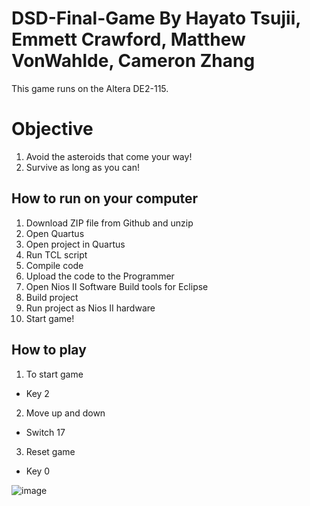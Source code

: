 # DSD-Final-Game By Hayato Tsujii, Emmett Crawford, Matthew VonWahlde, Cameron Zhang

This game runs on the Altera DE2-115.

# Objective
1. Avoid the asteroids that come your way!
2. Survive as long as you can!


## How to run on your computer 
1. Download ZIP file from Github and unzip
2. Open Quartus
3. Open project in Quartus
4. Run TCL script
5. Compile code
6. Upload the code to the Programmer
7. Open Nios II Software Build tools for Eclipse
8. Build project
9. Run project as Nios II hardware
10. Start game!
   

## How to play
1. To start game
  - Key 2
2. Move up and down
  - Switch 17 
3. Reset game 
  - Key 0


![image](https://github.com/EmmettCrawfordGU/DSD-Final-Game/assets/97589878/14b2eaee-3ee7-444d-bee9-d4ee5cca40b4)
